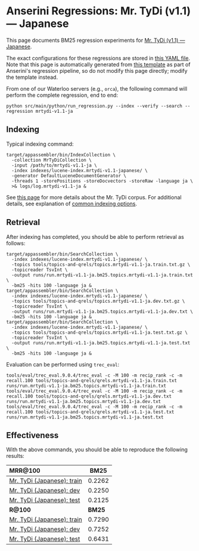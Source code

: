 # Anserini Regressions: Mr. TyDi (v1.1) &mdash; Japanese

This page documents BM25 regression experiments for [Mr. TyDi (v1.1) &mdash; Japanese](https://github.com/castorini/mr.tydi).

The exact configurations for these regressions are stored in [this YAML file](../../src/main/resources/regression/mrtydi-v1.1-ja.yaml).
Note that this page is automatically generated from [this template](../../src/main/resources/docgen/templates/mrtydi-v1.1-ja.template) as part of Anserini's regression pipeline, so do not modify this page directly; modify the template instead.

From one of our Waterloo servers (e.g., `orca`), the following command will perform the complete regression, end to end:

```
python src/main/python/run_regression.py --index --verify --search --regression mrtydi-v1.1-ja
```

## Indexing

Typical indexing command:

```
target/appassembler/bin/IndexCollection \
  -collection MrTyDiCollection \
  -input /path/to/mrtydi-v1.1-ja \
  -index indexes/lucene-index.mrtydi-v1.1-japanese/ \
  -generator DefaultLuceneDocumentGenerator \
  -threads 1 -storePositions -storeDocvectors -storeRaw -language ja \
  >& logs/log.mrtydi-v1.1-ja &
```

See [this page](https://github.com/castorini/mr.tydi) for more details about the Mr. TyDi corpus.
For additional details, see explanation of [common indexing options](common-indexing-options.md).

## Retrieval

After indexing has completed, you should be able to perform retrieval as follows:

```
target/appassembler/bin/SearchCollection \
  -index indexes/lucene-index.mrtydi-v1.1-japanese/ \
  -topics tools/topics-and-qrels/topics.mrtydi-v1.1-ja.train.txt.gz \
  -topicreader TsvInt \
  -output runs/run.mrtydi-v1.1-ja.bm25.topics.mrtydi-v1.1-ja.train.txt \
  -bm25 -hits 100 -language ja &
target/appassembler/bin/SearchCollection \
  -index indexes/lucene-index.mrtydi-v1.1-japanese/ \
  -topics tools/topics-and-qrels/topics.mrtydi-v1.1-ja.dev.txt.gz \
  -topicreader TsvInt \
  -output runs/run.mrtydi-v1.1-ja.bm25.topics.mrtydi-v1.1-ja.dev.txt \
  -bm25 -hits 100 -language ja &
target/appassembler/bin/SearchCollection \
  -index indexes/lucene-index.mrtydi-v1.1-japanese/ \
  -topics tools/topics-and-qrels/topics.mrtydi-v1.1-ja.test.txt.gz \
  -topicreader TsvInt \
  -output runs/run.mrtydi-v1.1-ja.bm25.topics.mrtydi-v1.1-ja.test.txt \
  -bm25 -hits 100 -language ja &
```

Evaluation can be performed using `trec_eval`:

```
tools/eval/trec_eval.9.0.4/trec_eval -c -M 100 -m recip_rank -c -m recall.100 tools/topics-and-qrels/qrels.mrtydi-v1.1-ja.train.txt runs/run.mrtydi-v1.1-ja.bm25.topics.mrtydi-v1.1-ja.train.txt
tools/eval/trec_eval.9.0.4/trec_eval -c -M 100 -m recip_rank -c -m recall.100 tools/topics-and-qrels/qrels.mrtydi-v1.1-ja.dev.txt runs/run.mrtydi-v1.1-ja.bm25.topics.mrtydi-v1.1-ja.dev.txt
tools/eval/trec_eval.9.0.4/trec_eval -c -M 100 -m recip_rank -c -m recall.100 tools/topics-and-qrels/qrels.mrtydi-v1.1-ja.test.txt runs/run.mrtydi-v1.1-ja.bm25.topics.mrtydi-v1.1-ja.test.txt
```

## Effectiveness

With the above commands, you should be able to reproduce the following results:

| **MRR@100**                                                                                                  | **BM25**  |
|:-------------------------------------------------------------------------------------------------------------|-----------|
| [Mr. TyDi (Japanese): train](https://github.com/castorini/mr.tydi)                                           | 0.2262    |
| [Mr. TyDi (Japanese): dev](https://github.com/castorini/mr.tydi)                                             | 0.2250    |
| [Mr. TyDi (Japanese): test](https://github.com/castorini/mr.tydi)                                            | 0.2125    |
| **R@100**                                                                                                    | **BM25**  |
| [Mr. TyDi (Japanese): train](https://github.com/castorini/mr.tydi)                                           | 0.7290    |
| [Mr. TyDi (Japanese): dev](https://github.com/castorini/mr.tydi)                                             | 0.7252    |
| [Mr. TyDi (Japanese): test](https://github.com/castorini/mr.tydi)                                            | 0.6431    |
